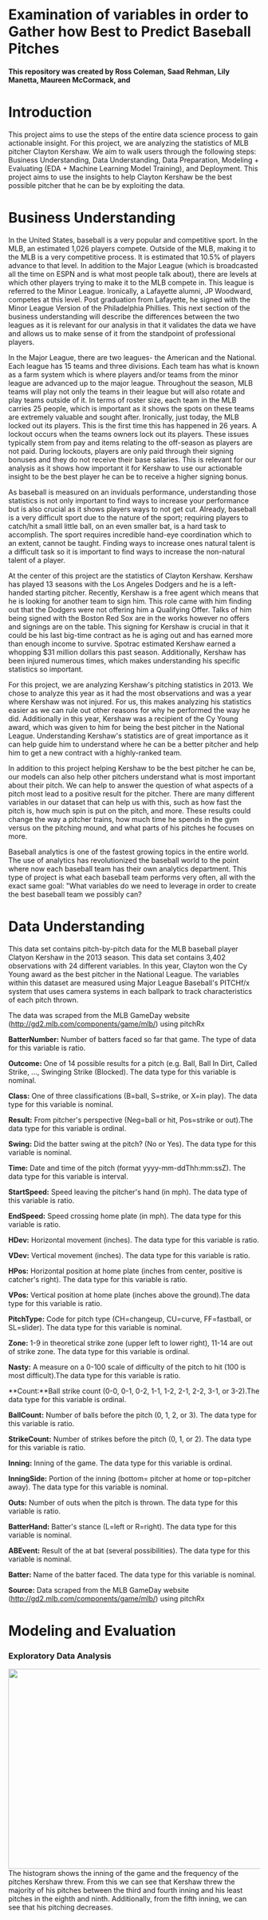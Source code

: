 # Examination of variables in order to Gather how Best to Predict Baseball Pitches

#### This repository was created by Ross Coleman, Saad Rehman, Lily Manetta, Maureen McCormack, and 

# Introduction
This project aims to use the steps of the entire data science process to gain actionable insight. For this project, we are analyzing the statistics of MLB pitcher Clayton Kershaw. We aim to walk users through the following steps: Business Understanding, Data Understanding, Data Preparation, Modeling + Evaluating (EDA + Machine Learning Model Training), and Deployment. This project aims to use the insights to help Clayton Kershaw be the best possible pitcher that he can be by exploiting the data.

# Business Understanding
In the United States, baseball is a very popular and competitive sport. In the MLB, an estimated 1,026 players compete. Outside of the MLB, making it to the MLB is a very competitive process. It is estimated that 10.5% of players advance to that level. In addition to the Major League (which is broadcasted all the time on ESPN and is what most people talk about), there are levels at which other players trying to make it to the MLB compete in. This league is referred to the Minor League. Ironically, a Lafayette alumni, JP Woodward, competes at this level. Post graduation from Lafayette, he signed with the Minor League Version of the Philadelphia Phillies. This next section of the business understanding will describe the differences between the two leagues as it is relevant for our analysis in that it validates the data we have and allows us to make sense of it from the standpoint of professional players.

In the Major League, there are two leagues- the American and the National. Each league has 15 teams and three divisions. Each team has what is known as a farm system which is where players and/or teams from the minor league are advanced up to the major league. Throughout the season, MLB teams will play not only the teams in their league but will also rotate and play teams outside of it. In terms of roster size, each team in the MLB carries 25 people, which is important as it shows the spots on these teams are extremely valuable and sought after. Ironically, just today, the MLB locked out its players. This is the first time this has happened in 26 years. A lockout occurs when the teams owners lock out its players. These issues typically stem from pay and items relating to the off-season as players are not paid. During lockouts, players are only paid through their signing bonuses and they do not receive their base salaries. This is relevant for our analysis as it shows how important it for Kershaw to use our actionable insight to be the best player he can be to receive a higher signing bonus.
  
   As baseball is measured on an inviduals performance, understanding those statistics is not only important to find ways to increase your performance but is also crucial as it shows players ways to not get cut. Already, baseball is a very difficult sport due to the nature of the sport; requiring players to catch/hit a small little ball, on an even smaller bat, is a hard task to accomplish. The sport requires incredible hand-eye coordination which to an extent, cannot be taught. Finding ways to increase ones natural talent is a difficult task so it is important to find ways to increase the non-natural talent of a player. 

  At the center of this project are the statistics of Clayton Kershaw. Kershaw has played 13 seasons with the Los Angeles Dodgers and he is a left-handed starting pitcher. Recently, Kershaw is a free agent which means that he is looking for another team to sign him. This role came with him finding out that the Dodgers were not offering him a Qualifying Offer. Talks of him being signed with the Boston Red Sox are in the works however no offers and signings are on the table. This signing for Kershaw is crucial in that it could be his last big-time contract as he is aging out and has earned more than enough income to survive. Spotrac estimated Kershaw earned a whopping $31 million dollars this past season. Additionally, Kershaw has been injured numerous times, which makes understanding his specific statistics so important. 

  For this project, we are analyzing Kershaw's pitching statistics in 2013. We chose to analyze this year as it had the most observations and was a year where Kershaw was not injured. For us, this makes analyzing his statistics easier as we can rule out other reasons for why he performed the way he did. Additionally in this year, Kershaw was a recipient of the Cy Young award, which was given to him for being the best pitcher in the National League. Understanding Kershaw's statistics are of great importance as it can help guide him to understand where he can be a better pitcher and help him to get a new contract with a highly-ranked team. 

  In addition to this project helping Kershaw to be the best pitcher he can be, our models can also help other pitchers understand what is most important about their pitch. We can help to answer the question of what aspects of a pitch most lead to a positive result for the pitcher. There are many different variables in our dataset that can help us with this, such as how fast the pitch is, how much spin is put on the pitch, and more. These results could change the way a pitcher trains, how much time he spends in the gym versus on the pitching mound, and what parts of his pitches he focuses on more.

  Baseball analytics is one of the fastest growing topics in the entire world. The use of analytics has revolutionized the baseball world to the point where now each baseball team has their own analytics department. This type of project is what each baseball team performs very often, all with the exact same goal: "What variables do we need to leverage in order to create the best baseball team we possibly can?
  
# Data Understanding
This data set contains pitch-by-pitch data for the MLB baseball player Clatyon Kershaw in the 2013 season. This data set contains 3,402 observations with 24 different variables. In this year, Clayton won the Cy Young award as the best pitcher in the National League. The variables within this dataset are measured using Major League Baseball's PITCHf/x system that uses camera systems in each ballpark to track characteristics of each pitch thrown.

The data was scraped from the MLB GameDay website (http://gd2.mlb.com/components/game/mlb/) using pitchRx

**BatterNumber:** Number of batters faced so far that game. The type of data for this variable is ratio. 

**Outcome:** One of 14 possible results for a pitch (e.g. Ball, Ball In Dirt, Called Strike, ..., Swinging Strike (Blocked). The data type for this variable is nominal.

**Class:** One of three classifications (B=ball, S=strike, or X=in play). The data type for this variable is nominal.

**Result:** From pitcher's perspective (Neg=ball or hit, Pos=strike or out).The data type for this variable is ordinal.

**Swing:** Did the batter swing at the pitch? (No or Yes). The data type for this variable is nominal. 

**Time:** Date and time of the pitch (format yyyy-mm-ddThh:mm:ssZ). The data type for this variable is interval. 

**StartSpeed:** Speed leaving the pitcher's hand (in mph). The data type of this variable is ratio. 

**EndSpeed:** Speed crossing home plate (in mph). The data type for this variable is ratio. 

**HDev:** Horizontal movement (inches). The data type for this variable is ratio. 

**VDev:** Vertical movement (inches). The data type for this variable is ratio. 

**HPos:** Horizontal position at home plate (inches from center, positive is catcher's right). The data type for this variable is ratio. 

**VPos:** Vertical position at home plate (inches above the ground).The data type for this variable is ratio. 

**PitchType:** Code for pitch type (CH=changeup, CU=curve, FF=fastball, or SL=slider). The data type for this variable is nominal. 

**Zone:** 1-9 in theoretical strike zone (upper left to lower right), 11-14 are out of strike zone. The data type for this variable is ordinal. 

**Nasty:** A measure on a 0-100 scale of difficulty of the pitch to hit (100 is most difficult).The data type for this variable is ratio. 

**Count:**Ball strike count (0-0, 0-1, 0-2, 1-1, 1-2, 2-1, 2-2, 3-1, or 3-2).The data type for this variable is ordinal. 

**BallCount:** Number of balls before the pitch (0, 1, 2, or 3). The data type for this variable is ratio. 

**StrikeCount:** Number of strikes before the pitch (0, 1, or 2). The data type for this variable is ratio. 

**Inning:** Inning of the game. The data type for this variable is ordinal. 

**InningSide:** Portion of the inning (bottom= pitcher at home or top=pitcher away). The data type for this variable is nominal. 

**Outs:** Number of outs when the pitch is thrown. The data type for this variable is ratio. 

**BatterHand:** Batter's stance (L=left or R=right). The data type for this variable is nominal. 

**ABEvent:** Result of the at bat (several possibilities). The data type for this variable is nominal. 

**Batter:** Name of the batter faced. The data type for this variable is nominal. 


**Source:** Data scraped from the MLB GameDay website (http://gd2.mlb.com/components/game/mlb/) using pitchRx

# Modeling and Evaluation
### Exploratory Data Analysis
<img src ="plot1.png" width="600" height="400">
The histogram shows the inning of the game and the frequency of the pitches Kershaw threw. From this we can see that Kershaw threw the majority of his pitches between the third and fourth inning and his least pitches in the eighth and ninth. Additionally, from the fifth inning, we can see that his pitching decreases.
                                          
